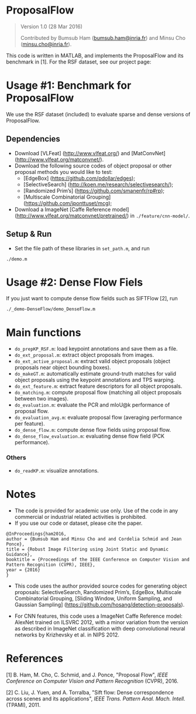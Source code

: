 # ProposalFlow

> Version 1.0 (28 Mar 2016)
>
> Contributed by Bumsub Ham (bumsub.ham@inria.fr) and Minsu Cho (minsu.cho@inria.fr).

This code is written in MATLAB, and implements the ProposalFlow and its benchmark in [1]. For the RSF dataset, see our project page: 

# Usage #1: Benchmark for ProposalFlow
  We use the RSF dataset (included) to evaluate sparse and dense versions of ProposalFlow.

## Dependencies
  - Download [VLFeat] (http://www.vlfeat.org/) and [MatConvNet] (http://www.vlfeat.org/matconvnet/).
  - Download the following source codes of object proposal or other proposal methods you would like to test:
    - [EdgeBox] (https://github.com/pdollar/edges);
    - [SelectiveSearch] (http://koen.me/research/selectivesearch/);
    - [Randomized Prim’s] (https://github.com/smanenfr/rp#rp);
    - [Multiscale Combinatorial Grouping] (https://github.com/jponttuset/mcg);
  - Download a ImageNet [Caffe Reference model] (http://www.vlfeat.org/matconvnet/pretrained/) in `./feature/cnn-model/`. 

## Setup & Run
  - Set the file path of these libraries in `set_path.m`, and run
  ```
  ./demo.m
  ```

# Usage #2: Dense Flow Fiels
  If you just want to compute dense flow fields such as SIFTFlow [2], run

  ```
  ./_demo-DenseFlow/demo_DenseFlow.m
  ```


# Main functions
  - `do_prepKP_RSF.m`: load keypoint annotations and save them as a file.
  - `do_ext_proposal.m`: extract object proposals from images.
  - `do_ext_active_proposal.m`: extract valid object proposals (object proposals near object bounding boxes).
  - `do_makeGT.m`: automatically estimate ground-truth matches for valid object proposals using the keypoint annotations and TPS warping.
  - `do_ext_feature.m`: extract feature descriptors for all object proposals.
  - `do_matching.m`: compute proposal flow (matching all object proposals between two images).
  - `do_evaluation.m`: evaluate the PCR and mIoU@k performance of proposal flow.
  - `do_evaluation_avg.m`: evaluate proposal flow (averaging performance per feature).
  - `do_dense_flow.m`: compute dense flow fields using proposal flow.
  - `do_dense_flow_evaluation.m`: evaluating dense flow field (PCK performance).

### Others
  - `do_readKP.m`: visualize annotations.
  
  
# Notes

  - The code is provided for academic use only. Use of the code in any commercial or industrial related activities is prohibited. 
  - If you use our code or dataset, please cite the paper. 

```
@InProceedings{ham2016,
author = {Bumsub Ham and Minsu Cho and and Cordelia Schmid and Jean Ponce},
title = {Robust Image Filtering using Joint Static and Dynamic Guidance},
booktitle = {Proceedings of the IEEE Conference on Computer Vision and Pattern Recognition (CVPR), IEEE},
year = {2016}
}
```

  - This code uses the author provided source codes for generating object proposals: SelectiveSearch, Randomized Prim’s, EdgeBox, Multiscale Combinatorial Grouping, [Sliding Window, Uniform Sampling, and Gaussian Sampling] (https://github.com/hosang/detection-proposals).

  - For CNN features, this code uses a ImageNet Caffe Reference model: AlexNet trained on ILSVRC 2012, with a minor variation from the version as described in ImageNet classification with deep convolutional neural networks by Krizhevsky et al. in NIPS 2012.


  
# References

[1] B. Ham, M. Cho, C. Schmid, and J. Ponce,  "Proposal Flow", *IEEE Conference on Computer Vision and Pattern Recognition* (CVPR), 2016.

[2] C. Liu, J. Yuen, and A. Torralba, "Sift flow: Dense correspondence across scenes and its applications", *IEEE Trans. Pattern Anal. Mach. Intell.* (TPAMI), 2011.
